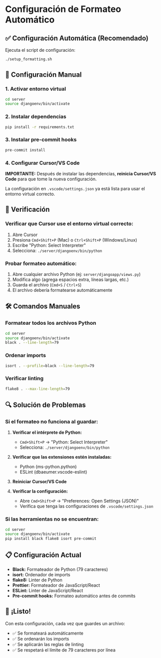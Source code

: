 # Configuración de Formateo Automático

## ✅ Configuración Automática (Recomendado)

Ejecuta el script de configuración:
```bash
./setup_formatting.sh
```

## 🔧 Configuración Manual

### 1. Activar entorno virtual
```bash
cd server
source djangoenv/bin/activate
```

### 2. Instalar dependencias
```bash
pip install -r requirements.txt
```

### 3. Instalar pre-commit hooks
```bash
pre-commit install
```

### 4. Configurar Cursor/VS Code

**IMPORTANTE:** Después de instalar las dependencias, **reinicia Cursor/VS Code** para que tome la nueva configuración.

La configuración en `.vscode/settings.json` ya está lista para usar el entorno virtual correcto.

## 🎯 Verificación

### Verificar que Cursor use el entorno virtual correcto:
1. Abre Cursor
2. Presiona `Cmd+Shift+P` (Mac) o `Ctrl+Shift+P` (Windows/Linux)
3. Escribe "Python: Select Interpreter"
4. Selecciona: `./server/djangoenv/bin/python`

### Probar formateo automático:
1. Abre cualquier archivo Python (ej: `server/djangoapp/views.py`)
2. Modifica algo (agrega espacios extra, líneas largas, etc.)
3. Guarda el archivo (`Cmd+S` / `Ctrl+S`)
4. El archivo debería formatearse automáticamente

## 🛠️ Comandos Manuales

### Formatear todos los archivos Python
```bash
cd server
source djangoenv/bin/activate
black . --line-length=79
```

### Ordenar imports
```bash
isort . --profile=black --line-length=79
```

### Verificar linting
```bash
flake8 . --max-line-length=79
```

## 🔍 Solución de Problemas

### Si el formateo no funciona al guardar:

1. **Verificar el intérprete de Python:**
   - `Cmd+Shift+P` → "Python: Select Interpreter"
   - Selecciona: `./server/djangoenv/bin/python`

2. **Verificar que las extensiones estén instaladas:**
   - Python (ms-python.python)
   - ESLint (dbaeumer.vscode-eslint)

3. **Reiniciar Cursor/VS Code**

4. **Verificar la configuración:**
   - Abre `Cmd+Shift+P` → "Preferences: Open Settings (JSON)"
   - Verifica que tenga las configuraciones de `.vscode/settings.json`

### Si las herramientas no se encuentran:

```bash
cd server
source djangoenv/bin/activate
pip install black flake8 isort pre-commit
```

## 📋 Configuración Actual

- **Black:** Formateador de Python (79 caracteres)
- **isort:** Ordenador de imports
- **flake8:** Linter de Python
- **Prettier:** Formateador de JavaScript/React
- **ESLint:** Linter de JavaScript/React
- **Pre-commit hooks:** Formateo automático antes de commits

## 🎉 ¡Listo!

Con esta configuración, cada vez que guardes un archivo:
- ✅ Se formateará automáticamente
- ✅ Se ordenarán los imports
- ✅ Se aplicarán las reglas de linting
- ✅ Se respetará el límite de 79 caracteres por línea
